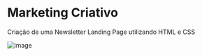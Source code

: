 # Marketing Criativo 

Criação de uma Newsletter Landing Page utilizando HTML e CSS

![image](https://user-images.githubusercontent.com/99370978/214666723-cceff46a-6352-4cdf-a78e-f9f18d3dc7b6.png)

